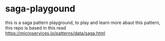 # saga-playgound
this is a saga pattern playground, to play and learn more abaut this pattern, this repo is based in this read https://microservices.io/patterns/data/saga.html

